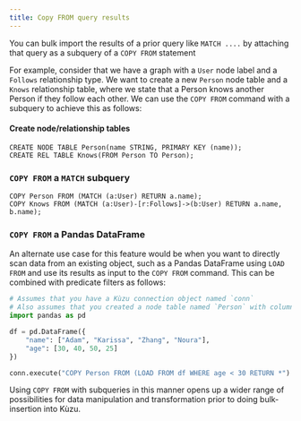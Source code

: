 ```yaml
---
title: Copy FROM query results
---
```


You can bulk import the results of a prior query like `MATCH ....` by attaching 
that query as a subquery of a `COPY FROM` statement

For example, consider that we have a graph with a `User` node label and a `Follows` relationship type.
We want to create a new `Person` node table and a `Knows` relationship table, where we state that
a Person knows another Person if they follow each other. We can use the `COPY FROM` command with a subquery
to achieve this as follows:

#### Create node/relationship tables

```cypher
CREATE NODE TABLE Person(name STRING, PRIMARY KEY (name));
CREATE REL TABLE Knows(FROM Person TO Person);
```

### `COPY FROM` a `MATCH` subquery

```cypher
COPY Person FROM (MATCH (a:User) RETURN a.name);
COPY Knows FROM (MATCH (a:User)-[r:Follows]->(b:User) RETURN a.name, b.name);
```

### `COPY FROM` a Pandas DataFrame

An alternate use case for this feature would be when you want to directly scan data from an existing
object, such as a Pandas DataFrame using `LOAD FROM` and use its results as input to the `COPY FROM`
command. This can be combined with predicate filters as follows:

```python
# Assumes that you have a Kùzu connection object named `conn`
# Also assumes that you created a node table named `Person` with columns `name` and `age`
import pandas as pd

df = pd.DataFrame({
    "name": ["Adam", "Karissa", "Zhang", "Noura"],
    "age": [30, 40, 50, 25]
})

conn.execute("COPY Person FROM (LOAD FROM df WHERE age < 30 RETURN *")
```

Using `COPY FROM` with subqueries in this manner opens up a wider
range of possibilities for data manipulation and transformation prior to doing bulk-insertion into Kùzu.

